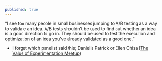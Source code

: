 ```yaml
---
published: true
---
```

“I see too many people in small businesses jumping to A/B testing as a way to validate an idea. A/B tests shouldn’t be used to find out whether an idea is a good direction to go in. They should be used to test the execution and optimization of an idea you’ve already validated as a good one.” 

- I forget which panelist said this; Daniella Patrick or Ellen Chisa ([The Value of Experimentation Meetup](https://www.meetup.com/preview/productthinking/events/236995537))
